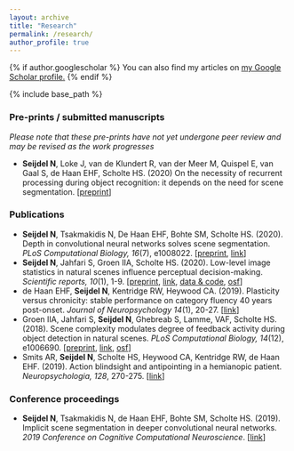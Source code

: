 ```yaml
---
layout: archive
title: "Research"
permalink: /research/
author_profile: true
---
```


{% if author.googlescholar %}
  You can also find my articles on <u><a href="{{author.googlescholar}}">my Google Scholar profile</a>.</u>
{% endif %}

{% include base_path %}

### Pre-prints / submitted manuscripts

*Please note that these pre-prints have not yet undergone peer review and may be revised as the work progresses*

- **Seijdel N**, Loke J, van de Klundert R, van der Meer M, Quispel E, van Gaal S, de Haan EHF, Scholte HS. (2020) On the necessity of recurrent processing during object recognition: it depends on the need for scene segmentation. [[preprint](https://doi.org/10.1101/2020.11.11.377655)]

### Publications

- **Seijdel N**, Tsakmakidis N, De Haan EHF, Bohte SM, Scholte HS. (2020). Depth in convolutional neural networks solves scene segmentation. *PLoS Computational Biology, 16*(7), e1008022. [[preprint](https://doi.org/10.1101/2019.12.16.877753), [link](https://doi.org/10.1371/journal.pcbi.1008022)]
- **Seijdel N**, Jahfari S, Groen IIA, Scholte HS. (2020). Low-level image statistics in natural scenes influence perceptual decision-making. *Scientific reports, 10*(1), 1-9. [[preprint](10.31234/osf.io/p3r8a), [link](https://doi.org/10.1038/s41598-020-67661-8), [data & code](https://github.com/noorseijdel/2019_scenestats), [osf](https://osf.io/j2ab9/)]
- de Haan EHF, **Seijdel N**, Kentridge RW, Heywood CA. (2019). Plasticity versus chronicity: stable performance on category fluency 40 years post-onset. *Journal of Neuropsychology 14*(1), 20-27. [[link](https://doi.org/10.1111/jnp.12180)]
- Groen IIA, Jahfari S, **Seijdel N**, Ghebreab S, Lamme, VAF, Scholte HS. (2018). Scene complexity modulates degree of feedback activity during object detection in natural scenes. *PLoS Computational Biology, 14*(12), e1006690. [[preprint](https://www.biorxiv.org/content/10.1101/293290v1), [link](https://doi.org/10.1371/journal.pcbi.1006690), [osf](https://osf.io/QTBU2/)]
- Smits AR, **Seijdel N**, Scholte HS, Heywood CA, Kentridge RW, de Haan EHF. (2019). Action blindsight and antipointing in a hemianopic patient. *Neuropsychologia, 128*, 270-275. [[link](https://doi.org/10.1016/j.neuropsychologia.2018.03.029)]

### Conference proceedings

- **Seijdel N**, Tsakmakidis N, de Haan EHF, Bohte SM, Scholte HS. (2019). Implicit scene segmentation in deeper convolutional neural networks. *2019 Conference on Cognitive Computational Neuroscience*. [[link](https://ccneuro.org/2019/proceedings/0001059.pdf)] 
